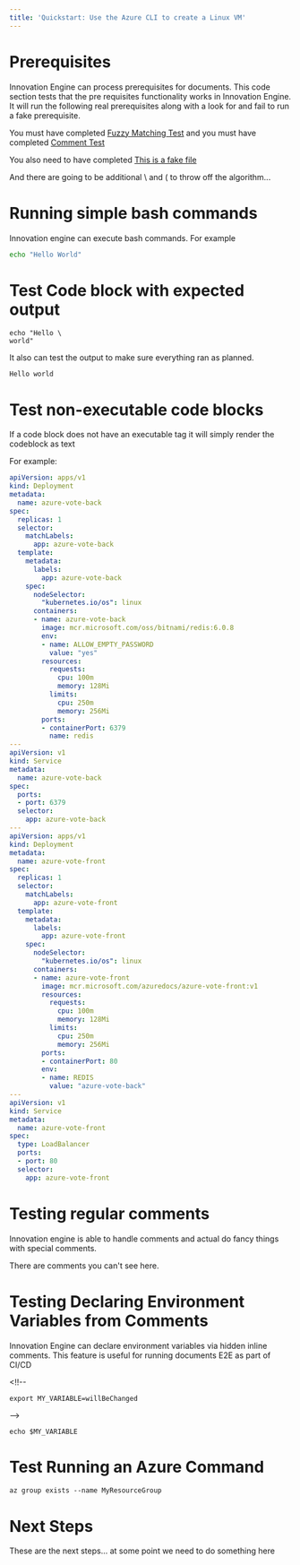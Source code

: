 ```yaml
---
title: 'Quickstart: Use the Azure CLI to create a Linux VM'
---
```


# Prerequisites

Innovation Engine can process prerequisites for documents. This code section tests that the pre requisites functionality works in Innovation Engine.
It will run the following real prerequisites along with a look for and fail to run a fake prerequisite.

You must have completed [Fuzzy Matching Test](fuzzyMatchTest.md) and you must have completed [Comment Test](CommentTest.md)

You also need to have completed [This is a fake file](fakefile.md)

And there are going to be additional \ and ( to throw off the algorithm... 

# Running simple bash commands

Innovation engine can execute bash commands. For example


```bash
echo "Hello World"
```

# Test Code block with expected output

```azurecli-interactive
echo "Hello \
world"
```

It also can test the output to make sure everything ran as planned.
<!--expected_similarity=0.8-->
```
Hello world
```

# Test non-executable code blocks
If a code block does not have an executable tag it will simply render the codeblock as text

For example:

```YAML
apiVersion: apps/v1
kind: Deployment
metadata:
  name: azure-vote-back
spec:
  replicas: 1
  selector:
    matchLabels:
      app: azure-vote-back
  template:
    metadata:
      labels:
        app: azure-vote-back
    spec:
      nodeSelector:
        "kubernetes.io/os": linux
      containers:
      - name: azure-vote-back
        image: mcr.microsoft.com/oss/bitnami/redis:6.0.8
        env:
        - name: ALLOW_EMPTY_PASSWORD
          value: "yes"
        resources:
          requests:
            cpu: 100m
            memory: 128Mi
          limits:
            cpu: 250m
            memory: 256Mi
        ports:
        - containerPort: 6379
          name: redis
---
apiVersion: v1
kind: Service
metadata:
  name: azure-vote-back
spec:
  ports:
  - port: 6379
  selector:
    app: azure-vote-back
---
apiVersion: apps/v1
kind: Deployment
metadata:
  name: azure-vote-front
spec:
  replicas: 1
  selector:
    matchLabels:
      app: azure-vote-front
  template:
    metadata:
      labels:
        app: azure-vote-front
    spec:
      nodeSelector:
        "kubernetes.io/os": linux
      containers:
      - name: azure-vote-front
        image: mcr.microsoft.com/azuredocs/azure-vote-front:v1
        resources:
          requests:
            cpu: 100m
            memory: 128Mi
          limits:
            cpu: 250m
            memory: 256Mi
        ports:
        - containerPort: 80
        env:
        - name: REDIS
          value: "azure-vote-back"
---
apiVersion: v1
kind: Service
metadata:
  name: azure-vote-front
spec:
  type: LoadBalancer
  ports:
  - port: 80
  selector:
    app: azure-vote-front

```

# Testing regular comments 

Innovation engine is able to handle comments and actual do fancy things with special comments.

There are comments you can't see here.
<!--This is a test comment in markdown -->


<!--This is a multi line comment in markdown


 in markdown -->

# Testing Declaring Environment Variables from Comments
Innovation Engine can declare environment variables via hidden inline comments. This feature is useful for running documents E2E as part of CI/CD

<!!--
```variables
export MY_VARIABLE=willBeChanged
```
 -->
<!--
Here is an example of that
```variables
export MY_VARIABLE=myVariable
```
-->

```azurecli-interactive
echo $MY_VARIABLE
```


# Test Running an Azure Command
```azurecli-interactive
az group exists --name MyResourceGroup
```

# Next Steps

These are the next steps... at some point we need to do something here
